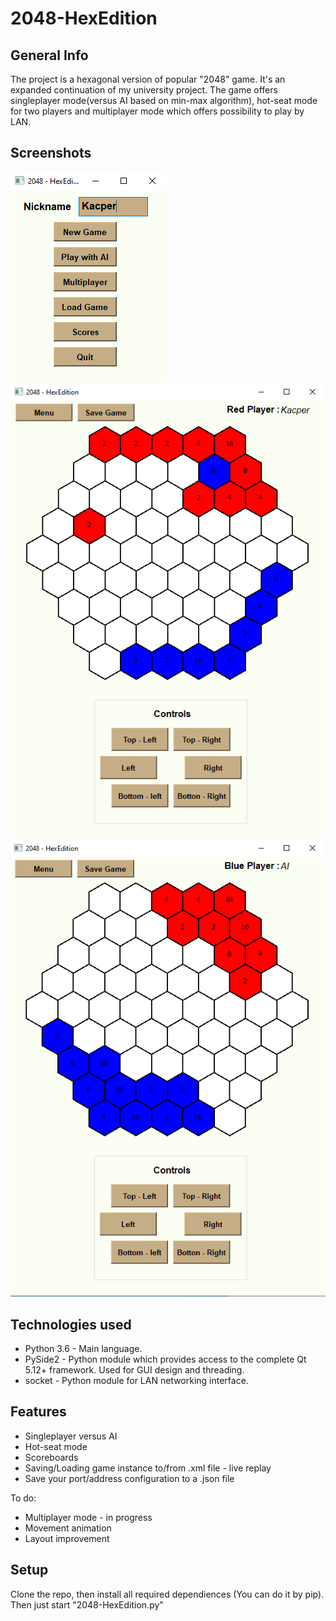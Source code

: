 # 2048-HexEdition
## General Info
The project is a hexagonal version of popular "2048" game. It's an expanded continuation of my university project. 
The game offers singleplayer mode(versus AI based on min-max algorithm), hot-seat mode for two players and multiplayer mode which offers possibility to play by LAN.

## Screenshots
![Menu_Screenshot](./img/menu.png)
![In-game_Screenshot](./img/in_game.png)
![In-game_Screenshot](./img/in_game_2.png)

## Technologies used
* Python 3.6 - Main language.
* PySide2 - Python module which provides access to the complete Qt 5.12+ framework. Used for GUI design and threading.
* socket - Python module for LAN networking interface.

## Features
* Singleplayer versus AI
* Hot-seat mode
* Scoreboards
* Saving/Loading game instance to/from .xml file - live replay
* Save your port/address configuration to a .json file

To do:
* Multiplayer mode - in progress
* Movement animation
* Layout improvement 

## Setup
Clone the repo, then install all required dependiences (You can do it by pip). Then just start "2048-HexEdition.py" 
